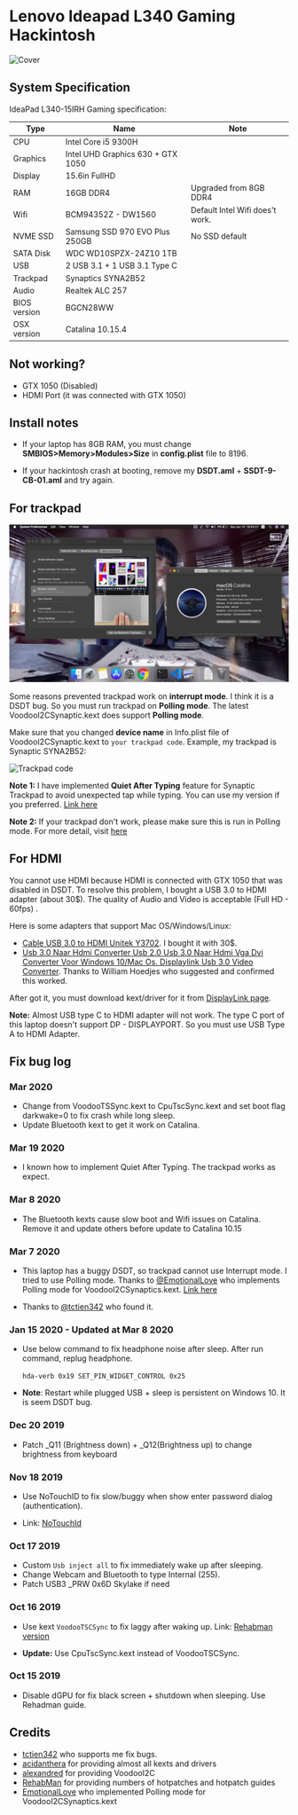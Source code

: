 # Lenovo Ideapad L340 Gaming Hackintosh

![Cover](/docs/cover.png)

## System Specification

IdeaPad L340-15IRH Gaming specification:

| Type | Name | Note |
| --- | --- | --- |
| CPU | Intel Core i5 9300H | |
| Graphics | Intel UHD Graphics 630 + GTX 1050 | |
| Display | 15.6in FullHD | |
| RAM | 16GB DDR4 | Upgraded from 8GB DDR4 |
| Wifi| BCM94352Z - DW1560 | Default Intel Wifi does't work. |
| NVME SSD| Samsung SSD 970 EVO Plus 250GB | No SSD default|
| SATA Disk | WDC WD10SPZX-24Z10 1TB | |
| USB | 2 USB 3.1 + 1 USB 3.1 Type C | |
| Trackpad | Synaptics SYNA2B52 |
| Audio | Realtek ALC 257 |
| BIOS version| BGCN28WW |
| OSX version| Catalina 10.15.4 |

## Not working?

- GTX 1050 (Disabled)
- HDMI Port (it was connected with GTX 1050)

## Install notes

- If your laptop has 8GB RAM, you must change __SMBIOS>Memory>Modules>Size__ in __config.plist__ file to 8196.

- If your hackintosh crash at booting, remove my __DSDT.aml__ + __SSDT-9-CB-01.aml__ and try again.

## For trackpad

![alt text](/docs/trackpad.png)

Some reasons prevented trackpad work on __interrupt mode__. I think it is a DSDT bug. So you must run trackpad on __Polling mode__. The latest VoodooI2CSynaptic.kext does support __Polling mode__.

Make sure that you changed __device name__ in Info.plist file of VoodooI2CSynaptic.kext to ```your trackpad code```. Example, my trackpad is Synaptic SYNA2B52:

![Trackpad code](/docs/trackpad-device.png)

__Note 1:__ I have implemented  __Quiet After Typing__ feature for Synaptic Trackpad to avoid unexpected tap while typing. You can use my version if you preferred. [Link here](https://github.com/khanhtran-cse/VoodooI2CSynaptics/releases)



__Note 2:__ If your trackpad don't work, please make sure this is run in Polling mode. For more detail, visit [here](https://voodooi2c.github.io/#Polling%20Mode/Polling%20Mode)


## For HDMI

You cannot use HDMI because HDMI is connected with GTX 1050 that was disabled in DSDT. To resolve this problem, I bought a USB 3.0 to HDMI adapter (about 30$). The quality of Audio and Video is acceptable (Full HD - 60fps) .

Here is some adapters that support Mac OS/Windows/Linux:
- [Cable USB 3.0 to HDMI Unitek Y3702](https://www.amazon.com/-/es/Y-3702/dp/B00DHBWFHU). I bought it with 30$. 
- [Usb 3.0 Naar Hdmi Converter Usb 2.0 Usb 3.0 Naar Hdmi Vga Dvi Converter Voor Windows 10/Mac Os. Displaylink Usb 3.0 Video Converter](https://nl.aliexpress.com/item/33022768893.html?spm=a2g0s.9042311.0.0.3d364c4dqZEQ11). Thanks to William Hoedjes who suggested and confirmed this worked.

After got it, you must download kext/driver for it from [DisplayLink page](https://www.displaylink.com/downloads/macos).

__Note:__ Almost USB type C to HDMI adapter will not work. The type C port of this laptop doesn't support DP - DISPLAYPORT. So you must use USB Type A to HDMI Adapter.

## Fix bug log

### Mar 2020

- Change from VoodooTSSync.kext to CpuTscSync.kext and set boot flag darkwake=0 to fix crash while long sleep.
- Update Bluetooth kext to get it work on Catalina.

### Mar 19 2020

- I known how to implement Quiet After Typing. The trackpad works as expect.

### Mar 8 2020

- The Bluetooth kexts cause slow boot and Wifi issues on Catalina. Remove it and update others before update to Catalina 10.15

### Mar 7 2020

- This laptop has a buggy DSDT, so trackpad cannot use Interrupt mode. I tried to use Polling mode. Thanks to [@EmotionalLove](https://github.com/EmotionalLove/) who implements Polling mode for VoodooI2CSynaptics.kext. [Link here](https://github.com/EmotionalLove/VoodooI2CSynaptics)

- Thanks to [@tctien342](https://github.com/tctien342) who found it.

### Jan 15 2020 - Updated at Mar 8 2020
- Use below command to fix headphone noise after sleep. After run command, replug headphone.

    ```hda-verb 0x19 SET_PIN_WIDGET_CONTROL 0x25```

- __Note__: Restart while plugged USB + sleep is persistent on Windows 10. It is seem DSDT bug.

### Dec 20 2019

- Patch _Q11 (Brightness down) + _Q12(Brightness up) to change brightness from keyboard

### Nov 18 2019

- Use NoTouchID to fix slow/buggy when show enter password dialog (authentication).

- Link: [NoTouchId](https://github.com/al3xtjames/NoTouchID)

### Oct 17 2019

- Custom ```Usb inject all``` to fix immediately wake up after sleeping.
- Change Webcam and Bluetooth to type Internal (255).
- Patch USB3 _PRW 0x6D Skylake if need

### Oct 16 2019

- Use kext ```VoodooTSCSync``` to fix laggy after waking up.
Link: [Rehabman version](https://github.com/RehabMan/VoodooTSCSync)

- __Update:__ Use CpuTscSync.kext  instead of VoodooTSCSync.
### Oct 15 2019

- Disable dGPU for fix black screen + shutdown when sleeping.
Use Rehadman guide.

## Credits
- [tctien342](https://github.com/tctien342) who supports me fix bugs.
- [acidanthera](https://github.com/acidanthera) for providing almost all kexts and drivers
- [alexandred](https://github.com/alexandred) for providing VoodooI2C
- [RehabMan](https://github.com/rehabman) for providing numbers of hotpatches and hotpatch guides
- [EmotionalLove](https://github.com/EmotionalLove/) who implemented Polling mode for VoodooI2CSynaptics.kext